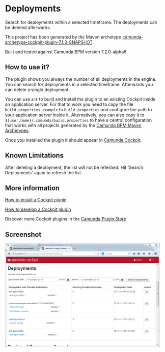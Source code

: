 Deployments
=========================

Search for deployments within a selected timeframe. The deployments can be deleted afterwards.

This project has been generated by the Maven archetype
[camunda-archetype-cockpit-plugin-7.1.3-SNAPSHOT](http://docs.camunda.org/latest/guides/user-guide/#process-applications-maven-project-templates-archetypes).

Built and tested against Camunda BPM version 7.2.0-alpha6.


How to use it?
--------------

The plugin shows you always the number of all deployments in the engine. You can search for deployments
in a selected timeframe. Afterwards you can delete a single deployment. 

You can use `ant` to build and install the plugin to an existing Cockpit
inside an application server.
For that to work you need to copy the file `build.properties.example` to `build.properties`
and configure the path to your application server inside it.
Alternatively, you can also copy it to `${user.home}/.camunda/build.properties`
to have a central configuration that works with all projects generated by the
[Camunda BPM Maven Archetypes](http://docs.camunda.org/latest/guides/user-guide/#process-applications-maven-project-templates-archetypes).

Once you installed the plugin it should appear in
[Camunda Cockpit](http://docs.camunda.org/latest/guides/user-guide/#cockpit).


Known Limitations
-----------------

After deleting a deployment, the list will not be refeshed. Hit 'Search Deployments' again to refresh the list.


More information
----------------

[How to install a Cockpit plugin](http://docs.camunda.org/latest/real-life/how-to/#cockpit-how-to-develop-a-cockpit-plugin-integration-into-cockpit)

[How to develop a Cockpit plugin](http://docs.camunda.org/latest/real-life/how-to/#cockpit-how-to-develop-a-cockpit-plugin)

Discover more Cockpit plugins in the
[Camunda Plugin Store](http://camunda.org/plugins/)


Screenshot
----------

![Screenshot](screenshot.png)
